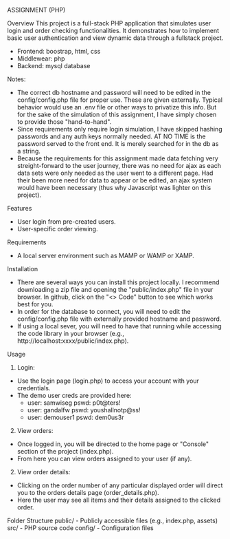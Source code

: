 ASSIGNMENT (PHP)

Overview
This project is a full-stack PHP application that simulates user login and order checking functionalities. It demonstrates how to implement basic user authentication and view dynamic data through a fullstack project.
   - Frontend: boostrap, html, css
   - Middlewear: php
   - Backend: mysql database

Notes:
  - The correct db hostname and password will need to be edited in the config/config.php file for proper use. These are given externally. Typical behavior would use an .env file or other ways to privatize this info. But for the sake of the simulation of this assignment, I have simply chosen to provide those "hand-to-hand".
  - Since requirements only require login simulation, I have skipped hashing passwords and any auth keys normally needed. AT NO TIME is the password served to the front end. It is merely searched for in the db as a string.
  - Because the requirements for this assignment made data fetching very streight-forward to the user journey, there was no need for ajax as each data sets were only needed as the user went to a different page. Had their been more need for data to appear or be edited, an ajax system would have been necessary (thus why Javascript was lighter on this project).

Features
- User login from pre-created users.
- User-specific order viewing.

Requirements
- A local server environment such as MAMP or WAMP or XAMP.

Installation
- There are several ways you can install this project locally. I recommend downloading a zip file and opening the "public/index.php" file in your browser. In github, click on the "<> Code" button to see which works best for you.
- In order for the database to connect, you will need to edit the config/config.php file with externally provided hostname and password.
- If using a local sever, you will need to have that running while accessing the code library in your browser (e.g., http://localhost:xxxx/public/index.php).

Usage
1. Login:
  - Use the login page (login.php) to access your account with your credentials.
  - The demo user creds are provided here:
    - user: samwiseg pswd: p0t@ters!
    - user: gandalfw pswd: youshallnotp@ss!
    - user: demouser1 pswd: dem0us3r
2. View orders:
  - Once logged in, you will be directed to the home page or "Console" section of the project (index.php).
  - From here you can view orders assigned to your user (if any).
2. View order details:
  - Clicking on the order number of any particular displayed order will direct you to the orders details page (order_details.php).
  - Here the user may see all items and their details assigned to the clicked order.

Folder Structure
public/ - Publicly accessible files (e.g., index.php, assets)
src/ - PHP source code
config/ - Configuration files
